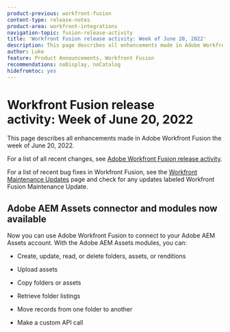 ```yaml
---
product-previous: workfront-fusion
content-type: release-notes
product-area: workfront-integrations
navigation-topic: fusion-release-activity
title: 'Workfront Fusion release activity: Week of June 20, 2022'
description: This page describes all enhancements made in Adobe Workfront Fusion the week of June 20, 2022.
author: Luke
feature: Product Announcements, Workfront Fusion
recommendations: noDisplay, noCatalog
hidefromtoc: yes
---
```

# Workfront Fusion release activity:&nbsp;Week of June 20, 2022

This page describes all enhancements made in Adobe Workfront Fusion the week of June 20, 2022.

For a list of all recent changes, see [Adobe Workfront Fusion release activity](/help/workfront-fusion/fusion-product-releases/fusion-release-activity.md).

For a list of recent bug fixes in Workfront Fusion, see the [Workfront Maintenance Updates](https://experienceleague.adobe.com/docs/workfront-known-issues/releases/current-updates.html) page and check for any updates labeled Workfront Fusion Maintenance Update.

## Adobe AEM Assets connector and modules now available

Now you can use Adobe Workfront Fusion to connect to your Adobe AEM Assets account. With the Adobe AEM Assets modules, you can:

*   Create, update, read, or delete folders, assets, or renditions
    
*   Upload assets
    
*   Copy folders or assets
    
*   Retrieve folder listings
    
*   Move records from one folder to another
    
*   Make a custom API call
    
